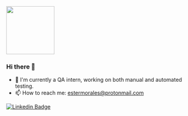 <img src="https://i.imgur.com/w1GoMtU.gif" width="128px">

### Hi there 👋

- 🔭 I'm currently a QA intern, working on both manual and automated testing.
- 📫 How to reach me: [estermorales@protonmail.com](mailto:estermorales@protonmail.com)

 [![Linkedin Badge](https://img.shields.io/badge/-LinkedIn-blue?style=flat-square&logo=Linkedin&logoColor=white&link=https://www.linkedin.com/in/estermmorales)](https://www.linkedin.com/in/estermmorales)
 
<!--
**estermmorales/estermmorales** is a ✨ _special_ ✨ repository because its `README.md` (this file) appears on your GitHub profile.

Here are some ideas to get you started:

- 🔭 I’m currently working on ...
- 🌱 I’m currently learning ...
- 👯 I’m looking to collaborate on ...
- 🤔 I’m looking for help with ...
- 💬 Ask me about ...
- 📫 How to reach me: ...
- 😄 Pronouns: ...
- ⚡ Fun fact: ...
-->
